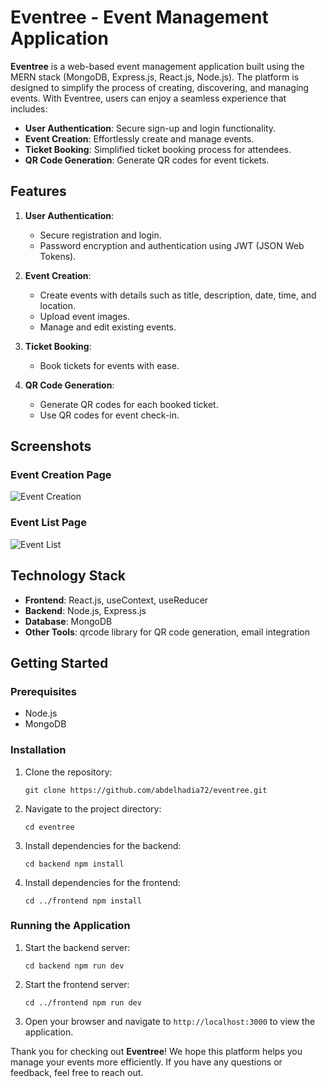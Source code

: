 # Eventree - Event Management Application

**Eventree** is a web-based event management application built using the MERN stack (MongoDB, Express.js, React.js, Node.js). The platform is designed to simplify the process of creating, discovering, and managing events. With Eventree, users can enjoy a seamless experience that includes:

- **User Authentication**: Secure sign-up and login functionality.
- **Event Creation**: Effortlessly create and manage events.
- **Ticket Booking**: Simplified ticket booking process for attendees.
- **QR Code Generation**: Generate QR codes for event tickets.

## Features

1. **User Authentication**:
    
    - Secure registration and login.
    - Password encryption and authentication using JWT (JSON Web Tokens).
2. **Event Creation**:
    
    - Create events with details such as title, description, date, time, and location.
    - Upload event images.
    - Manage and edit existing events.
3. **Ticket Booking**:
    
    - Book tickets for events with ease.
4. **QR Code Generation**:
    
    - Generate QR codes for each booked ticket.
    - Use QR codes for event check-in.

## Screenshots

### Event Creation Page

![Event Creation](https://i.ibb.co/BwG1W1S/Screenshot-from-2024-07-04-08-16-31.png)

### Event List Page

![Event List](https://i.ibb.co/z4bYYQJ/Screenshot-from-2024-07-04-08-17-48.png)

## Technology Stack

- **Frontend**: React.js, useContext, useReducer
- **Backend**: Node.js, Express.js
- **Database**: MongoDB
- **Other Tools**: qrcode library for QR code generation, email integration

## Getting Started

### Prerequisites

- Node.js
- MongoDB

### Installation

1. Clone the repository:
    
    
    `git clone https://github.com/abdelhadia72/eventree.git`
    
2. Navigate to the project directory:
    
    
    `cd eventree`
    
3. Install dependencies for the backend:
    
    
    `cd backend npm install`
    
4. Install dependencies for the frontend:
    

    `cd ../frontend npm install`
    

### Running the Application

1. Start the backend server:
    
    
    `cd backend npm run dev`
    
2. Start the frontend server:
    

    `cd ../frontend npm run dev`
    
3. Open your browser and navigate to `http://localhost:3000` to view the application.
    

Thank you for checking out **Eventree**! We hope this platform helps you manage your events more efficiently. If you have any questions or feedback, feel free to reach out.
